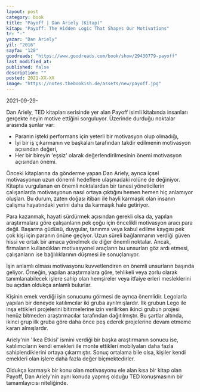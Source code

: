 ```yaml
---
layout: post
category: book
title: "Payoff | Dan Ariely (Kitap)"
kitap: "Payoff: The Hidden Logic That Shapes Our Motivations"
tr: "-"
yazar: "Dan Ariely"
yil: "2016"
sayfa: "128"
goodreads: "https://www.goodreads.com/book/show/29430779-payoff"
last_modified_at:
published: false
description: ""
posted: 2021-XX-XX
image: "https://notes.thebookish.de/assets/new/payoff.jpg"
---
```


2021-09-29-

Dan Ariely, TED kitapları serisinde yer alan Payoff isimli kitabında insanları gerçekte neyin motive ettiğini sorguluyor. Üzerinde durduğu noktalar arasında şunlar var:
- Paranın işteki performans için yeterli bir motivasyon olup olmadığı,
- İyi bir iş çıkarmanın ve başkaları tarafından takdir edilmenin motivasyon açısından değeri,
- Her bir bireyin 'eşsiz' olarak değerlendirilmesinin önemi motivasyon açısından önemi.

Önceki kitaplarına da gönderme yapan Dan Ariely, ayrıca içsel motivasyonun uzun dönemli hedeflere ulaşmadaki rolüne de değiniyor. Kitapta vurgulanan en önemli noktalardan bir tanesi yöneticilerin çalışanlarda motivasyonun nasıl ortaya çıktığını hemen hemen hiç anlamıyor oluşları. Bu durum, zaten doğası itibarı ile hayli karmaşık olan insanın çalışma hayatındaki yerini daha da karmaşık hale getiriyor.

Para kazanmak, hayati sürdürmek açısından gerekli olsa da, yapılan araştırmalara göre çalışanların pek çoğu için öncelikli motivasyon aracı para değil. Başarma güdüsü, duygular, tanınma veya kabul edilme kaygısı pek çok kişi için paranın önüne geçiyor. Uzun süreli bağlanmanın verdiği güven hissi ve ortak bir amaca yönelmek de diğer önemli noktalar. Ancak, firmaların kullandıkları motivasyonel araçların bu unsurları göz ardı etmesi, çalışanların ise bağlılıklarının düşmesi ile sonuçlanıyor.

İşin anlamlı olması motivasyonu kuvvetlendiren en önemli unsurların başında geliyor. Örneğin, yapılan araştırmalara göre, tehlikeli veya zorlu olarak tanımlanabilecek işlere sahip olan hemşireler veya itfaiye erleri mesleklerini bu açıdan oldukça anlamlı bulurlar.

Kişinin emek verdiği işin sonucunu görmesi de ayrıca önemlidir. Legolarla yapılan bir deneyde katılımcılar iki gruba ayrılmışlardır. İlk grubun Lego ile inşa ettikleri projelerini bitirmelerine izin verilirken ikinci grubun projesi henüz bitmeden araştırmacılar tarafından dağıtılmıştır. Bu şartlar altında, ikinci grup ilk gruba göre daha önce peş ederek projelerine devam etmeme kararı almışlardır.

Ariely'nin 'Ikea Etkisi' ismini verdiği bir başka araştırmanın sonucu ise, katılımcıların kendi emekleri ile monte ettikleri mobilyaları daha fazla sahiplendiklerini ortaya çıkarmıştır. Sonuç ortalama bile olsa, kişiler kendi emekleri olan işlere daha fazla değer biçmektedirler.

Oldukça karmaşık bir konu olan motivasyonu ele alan kısa bir kitap olan Payoff, Dan Ariely'nin aynı konuda yapmış olduğu TED konuşmasının bir tamamlayıcısı niteliğinde.
